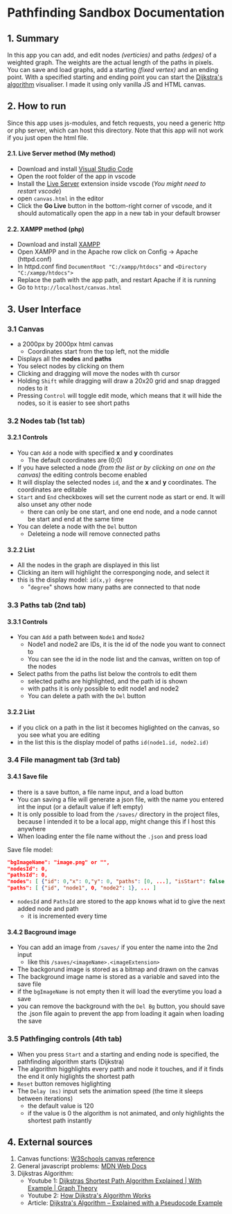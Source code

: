 # Pathfinding Sandbox Documentation
## 1. Summary
In this app you can add, and edit nodes *(verticies)* and paths *(edges)* of a weighted graph. The weights are the actual length of the paths in pixels. You can save and load graphs, add a starting *(fixed vertex)* and an ending point. With a specified starting and ending point you can start the [Dijkstra's algorithm](https://en.wikipedia.org/wiki/Dijkstra%27s_algorithm) visualiser.
I made it using only vanilla JS and HTML canvas.

## 2. How to run
Since this app uses js-modules, and fetch requests, you need a generic http or php server, which can host this directory. Note that this app will not work if you just open the html file.

#### 2.1. Live Server method (My method)

 - Download and install [Visual Studio Code](https://code.visualstudio.com/) 
 - Open the root folder of the app in vscode
 - Install the [Live Server](https://marketplace.visualstudio.com/items?itemName=ritwickdey.LiveServer) extension inside vscode (*You might need to restart vscode*)
 - open `canvas.html` in the editor
 - Click the **Go Live** button in the bottom-right corner of vscode, and it should automatically open the app in a new tab in your default browser
#### 2.2. XAMPP method (php)
- Download and install [XAMPP](https://www.apachefriends.org/)
- Open XAMPP and in the Apache row click on Config -> Apache (httpd.conf)
- In httpd.conf find `DocumentRoot "C:/xampp/htdocs"` and `<Directory "C:/xampp/htdocs">`
- Replace the path with the app path, and restart Apache if it is running
- Go to `http://localhost/canvas.html`

## 3. User Interface
### 3.1 Canvas
- a 2000px by 2000px html canvas
	- Coordinates start from the top left, not the middle
- Displays all the **nodes** and **paths**
- You select nodes by clicking on them
- Clicking and dragging will move the nodes with th cursor
- Holding `Shift` while dragging will draw a 20x20 grid and snap dragged nodes to it
- Pressing `Control` will toggle edit mode, which means that it will hide the nodes, so it is easier to see short paths
### 3.2 Nodes tab (1st tab)
#### 3.2.1 Controls
- You can `Add` a node with specified **x** and **y** coordinates
	- The default coordinates are (0;0)
- If you have selected a node *(from the list or by clicking on one on the canvas)* the editing controls become enabled
- It will display the selected nodes `id`, and the **x** and **y** coordinates. The coordinates are editable
- `Start` and `End` checkboxes will set the current node as start or end. It will also unset any other node
	- there can only be one start, and one end node, and a node cannot be start and end at the same time
- You can delete a node with the `Del` button
  - Deleteing a node will remove connected paths
#### 3.2.2 List
- All the nodes in the graph are displayed in this list
- Clicking an item will highlight the corresponging node, and select it
- this is the display model: `id(x,y) degree`
	- "`degree`" shows how many paths are connected to that node
### 3.3 Paths tab (2nd tab)
#### 3.3.1 Controls
- You can `Add` a path between `Node1` and `Node2`
	- Node1 and node2 are IDs, it is the id of the node you want to connect to
	- You can see the id in the node list and the canvas, written on top of the nodes
- Select paths from the paths list below the controls to edit them
	- selected paths are highlighted, and the path id is shown
	- with paths it is only possible to edit node1 and node2
	- You can delete a path with the `Del` button
#### 3.2.2 List
- if you click on a path in the list it becomes higlighted on the canvas, so you see what you are editing 
- in the list this is the display model of paths `id(node1.id, node2.id)`
### 3.4 File managment tab (3rd tab)
#### 3.4.1 Save file
- there is a save button, a file name input, and a load button
- You can saving a file will generate a json file, with the name you entered int the input (or a default value if left empty) 
- It is only possible to load from the `/saves/` directory in the project files, because I intended it to be a local app, might change this if I host this anywhere
- When loading enter the file name without the `.json` and press load

Save file model:
```json
"bgImageName": "image.png" or "",
"nodesId": 0,
"pathsId": 0,
"nodes": [ {"id": 0,"x": 0,"y": 0, "paths": [0, ...], "isStart": false, "isEnd": false}, ... ]
"paths": [ {"id", "node1", 0, "node2": 1}, ... ]
```
- `nodesId` and `PathsId` are stored to the app knows what id to give the next added node and path
	- it is incremented every time
#### 3.4.2 Bacground image
- You can add an image from `/saves/` if you enter the name into the 2nd input
	- like this `/saves/<imageName>.<imageExtension>`
- The backgorund image is stored as a bitmap and drawn on the canvas
- The background image name is stored as a variable and saved into the save file
- if the `bgImageName` is not empty then it will load the everytime you load a save
- you can remove the background with the `Del Bg` button, you should save the .json file again to prevent the app from loading it again when loading the save
### 3.5 Pathfinging controls (4th tab)
- When you press `Start` and a starting and ending node is specified, the pathfinding algorithm starts (Dijkstra)
- The algorithm higghlights every patth and node it touches, and if it finds the end it only higlights the shortest path
- `Reset` button removes higlighting
- The `Delay (ms)` input sets the animation speed (the time it sleeps between iterations)
	- the default value is 120
	- if the value is 0 the algorithm is not animated, and only highlights the shortest path instantly

## 4. External sources
1. Canvas functions: [W3Schools canvas reference](https://www.w3schools.com/tags/ref_canvas.asp)
2. General javascript problems: [MDN Web Docs](https://developer.mozilla.org/en-US/)
3. Dijkstras Algorithm:
	- Youtube 1: [Dijkstras Shortest Path Algorithm Explained | With Example | Graph Theory](https://www.youtube.com/watch?v=bZkzH5x0SKU&t=197s)
	- Youtube 2: [How Dijkstra's Algorithm Works](https://www.youtube.com/watch?v=EFg3u_E6eHU)
	- Article: [Dijkstra's Algorithm – Explained with a Pseudocode Example](https://www.freecodecamp.org/news/dijkstras-algorithm-explained-with-a-pseudocode-example/)